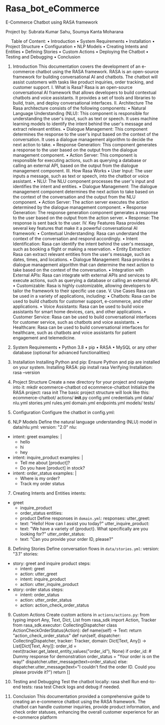 # Rasa_bot_eCommerce
 











E-Commerce Chatbot using RASA framework

Project by: Subrata Kumar Sahu, Soumya Kanta Moharana

 
Table of Content:
•	Introduction
•	System Requirements
•	Installation
•	Project Structure
•	Configuration
•	NLP Models
•	Creating Intents and Entities
•	Defining Stories
•	Custom Actions
•	Deploying the Chatbot
•	Testing and Debugging
•	Conclusion

1.	Introduction
This documentation covers the development of an e-commerce chatbot using the RASA framework. RASA is an open-source framework for building conversational AI and chatbots. The chatbot will assist customers with tasks like product inquiries, order tracking, and customer support.
I.	What is Rasa?
Rasa is an open-source conversational AI framework that allows developers to build contextual chatbots and voice assistants. It provides a set of tools and libraries to build, train, and deploy conversational interfaces.
II.	Architecture
The Rasa architecture consists of the following components:
•	Natural Language Understanding (NLU): This component is responsible for understanding the user's input, such as text or speech. It uses machine learning models to identify the intent behind the user's message and extract relevant entities.
•	Dialogue Management: This component determines the response to the user's input based on the context of the conversation. It uses a dialogue management algorithm to decide the next action to take.
•	Response Generation: This component generates a response to the user based on the output from the dialogue management component.
•	Action Server: This component is responsible for executing actions, such as querying a database or calling an external API, based on the output from the dialogue management component.
III.	How Rasa Works
•	User Input: The user inputs a message, such as text or speech, into the chatbot or voice assistant.
•	NLU: The NLU component processes the user's input and identifies the intent and entities.
•	Dialogue Management: The dialogue management component determines the next action to take based on the context of the conversation and the output from the NLU component.
•	Action Server: The action server executes the action determined by the dialogue management component.
•	Response Generation: The response generation component generates a response to the user based on the output from the action server.
•	Response: The response is sent back to the user.
IV.	Key Features
Rasa provides several key features that make it a powerful conversational AI framework:
•	Contextual Understanding: Rasa can understand the context of the conversation and respond accordingly.
•	Intent Identification: Rasa can identify the intent behind the user's message, such as booking a flight or making a reservation.
•	Entity Extraction: Rasa can extract relevant entities from the user's message, such as dates, times, and locations.
•	Dialogue Management: Rasa provides a dialogue management algorithm that can determine the next action to take based on the context of the conversation.
•	Integration with External APIs: Rasa can integrate with external APIs and services to execute actions, such as querying a database or calling an external API.
•	Customizable: Rasa is highly customizable, allowing developers to tailor the framework to their specific use case.
V.	Use Cases
Rasa can be used in a variety of applications, including:
•	Chatbots: Rasa can be used to build chatbots for customer support, e-commerce, and other applications.
•	Voice Assistants: Rasa can be used to build voice assistants for smart home devices, cars, and other applications.
•	Customer Service: Rasa can be used to build conversational interfaces for customer service, such as chatbots and voice assistants.
•	Healthcare: Rasa can be used to build conversational interfaces for healthcare, such as chatbots and voice assistants for patient engagement and telemedicine.

2.	System Requirements
•	Python 3.8
•	pip
•	RASA
•	MySQL or any other database (optional for advanced functionalities)

3.	Installation
Installing Python and pip:
Ensure Python and pip are installed on your system.
Installing RASA:
	pip install rasa
Verifying Installation:
	rasa –version

4.	Project Structure
Create a new directory for your project and navigate into it:
	mkdir ecommerce-chatbot
cd ecommerce-chatbot
Initialize the RASA project:
rasa init
The basic project structure will look like this:
	ecommerce-chatbot/
actions/
__init__.py
config.yml
credentials.yml
data/
nlu.yml
stories.yml
rules.yml
domain.yml
endpoints.yml
models/
tests/

5.	Configuration
Configure the chatbot in config.yml:

















6.	NLP Models
Define the natural language understanding (NLU) model in data/nlu.yml:
	version: "2.0"
nlu:
- intent: greet
  examples: |
    - hello
    - hi
    - hey
- intent: inquire_product
  examples: |
    - Tell me about [product]?
    - Do you have [product] in stock?
- intent: order_status
  examples: |
    - Where is my order?
    - Track my order status

7.	Creating Intents and Entities
intents:
- greet
  	- inquire_product
  	- order_status
entities:
  	- product
Define responses in `domain.yml`:
responses:
  utter_greet:
  	- text: "Hello! How can I assist you today?"
  utter_inquire_product:
  	- text: "We have a variety of {product}. What specifically are you looking for?"
  utter_order_status:
  	- text: "Can you provide your order ID, please?"

8.	Defining Stories
Define conversation flows in `data/stories.yml`:
version: "3.1"
stories:
- story: greet and inquire product
  steps:
  	- intent: greet
  	- action: utter_greet
  	- intent: inquire_product
  	- action: utter_inquire_product
- story: order status
  steps:
  	- intent: order_status
  	- action: utter_order_status
  	- action: action_check_order_status

9.	Custom Actions
Create custom actions in `actions/actions.py`:
from typing import Any, Text, Dict, List
from rasa_sdk import Action, Tracker
from rasa_sdk.executor: CollectingDispatcher
class ActionCheckOrderStatus(Action):
    def name(self) -> Text:
        return "action_check_order_status"
    def run(self, dispatcher: CollectingDispatcher,
            tracker: Tracker,
            domain: Dict[Text, Any]) -> List[Dict[Text, Any]]:
        order_id = next(tracker.get_latest_entity_values("order_id"), None)
        if order_id:
            # Dummy response for demonstration
            order_status = "Your order is on the way!"
            dispatcher.utter_message(text=order_status)
        else:
            dispatcher.utter_message(text="I couldn't find the order ID. Could you please provide it?")
        return []

10.	Testing and Debugging
Test the chatbot locally:
rasa shell
Run end-to-end tests:
rasa test
Check logs and debug if needed.

11.	Conclusion
This documentation provided a comprehensive guide to creating an e-commerce chatbot using the RASA framework. The chatbot can handle customer inquiries, provide product information, and check order statuses, enhancing the overall customer experience for an e-commerce platform
